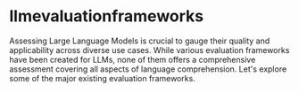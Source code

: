 # llmevaluationframeworks


Assessing Large Language Models is crucial to gauge their quality and applicability across diverse use cases. While various evaluation frameworks have been created for LLMs, none of them offers a comprehensive assessment covering all aspects of language comprehension. Let's explore some of the major existing evaluation frameworks.
